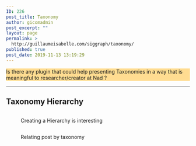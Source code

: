 ```yaml
---
ID: 226
post_title: Taxonomy
author: gicomadmin
post_excerpt: ""
layout: page
permalink: >
  http://guillaumeisabelle.com/siggraph/taxonomy/
published: true
post_date: 2019-11-13 13:19:29
---
```

<!-- wp:paragraph -->



<!-- /wp:paragraph -->

<!-- wp:paragraph {"customBackgroundColor":"#ffdc91"} -->

<p style="background-color:#ffdc91" class="has-background">
  Is there any plugin that could help presenting Taxonomies in a way that is meaningful to researcher/creator at Nad ?
</p>

<!-- /wp:paragraph -->

<!-- wp:separator -->

<hr class="wp-block-separator" />

<!-- /wp:separator -->

<!-- wp:heading -->

## Taxonomy Hierarchy

<!-- /wp:heading -->

<!-- wp:image {"id":230} --><figure class="wp-block-image">

<img src="http://guillaumeisabelle.com/siggraph/wp-content/uploads/sites/25/2019/11/image-25.png" alt="" class="wp-image-230" /><figcaption>Creating a Hierarchy is interesting</figcaption></figure> <!-- /wp:image -->

<!-- wp:image {"id":232} --><figure class="wp-block-image">

<img src="http://guillaumeisabelle.com/siggraph/wp-content/uploads/sites/25/2019/11/image-26.png" alt="" class="wp-image-232" /><figcaption>Relating post by taxonomy</figcaption></figure> <!-- /wp:image -->